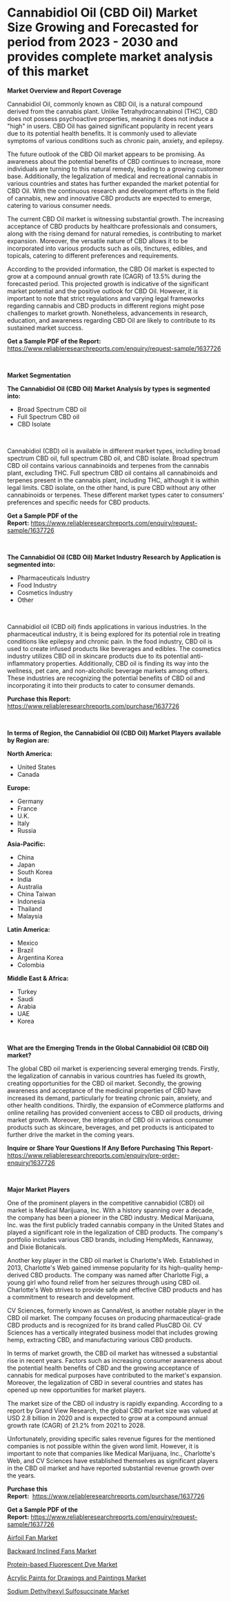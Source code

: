 <p><h1>Cannabidiol Oil (CBD Oil) Market Size Growing and Forecasted for period from 2023 - 2030 and provides complete market analysis of this market</h1></p><p><strong>Market Overview and Report Coverage</strong></p>
<p><p>Cannabidiol Oil, commonly known as CBD Oil, is a natural compound derived from the cannabis plant. Unlike Tetrahydrocannabinol (THC), CBD does not possess psychoactive properties, meaning it does not induce a "high" in users. CBD Oil has gained significant popularity in recent years due to its potential health benefits. It is commonly used to alleviate symptoms of various conditions such as chronic pain, anxiety, and epilepsy.</p><p>The future outlook of the CBD Oil market appears to be promising. As awareness about the potential benefits of CBD continues to increase, more individuals are turning to this natural remedy, leading to a growing customer base. Additionally, the legalization of medical and recreational cannabis in various countries and states has further expanded the market potential for CBD Oil. With the continuous research and development efforts in the field of cannabis, new and innovative CBD products are expected to emerge, catering to various consumer needs.</p><p>The current CBD Oil market is witnessing substantial growth. The increasing acceptance of CBD products by healthcare professionals and consumers, along with the rising demand for natural remedies, is contributing to market expansion. Moreover, the versatile nature of CBD allows it to be incorporated into various products such as oils, tinctures, edibles, and topicals, catering to different preferences and requirements.</p><p>According to the provided information, the CBD Oil market is expected to grow at a compound annual growth rate (CAGR) of 13.5% during the forecasted period. This projected growth is indicative of the significant market potential and the positive outlook for CBD Oil. However, it is important to note that strict regulations and varying legal frameworks regarding cannabis and CBD products in different regions might pose challenges to market growth. Nonetheless, advancements in research, education, and awareness regarding CBD Oil are likely to contribute to its sustained market success.</p></p>
<p><strong>Get a Sample PDF of the Report:</strong> <a href="https://www.reliableresearchreports.com/enquiry/request-sample/1637726">https://www.reliableresearchreports.com/enquiry/request-sample/1637726</a></p>
<p>&nbsp;</p>
<p><strong>Market Segmentation</strong></p>
<p><strong>The Cannabidiol Oil (CBD Oil) Market Analysis by types is segmented into:</strong></p>
<p><ul><li>Broad Spectrum CBD oil</li><li>Full Spectrum CBD oil</li><li>CBD Isolate</li></ul></p>
<p>&nbsp;</p>
<p><p>Cannabidiol (CBD) oil is available in different market types, including broad spectrum CBD oil, full spectrum CBD oil, and CBD isolate. Broad spectrum CBD oil contains various cannabinoids and terpenes from the cannabis plant, excluding THC. Full spectrum CBD oil contains all cannabinoids and terpenes present in the cannabis plant, including THC, although it is within legal limits. CBD isolate, on the other hand, is pure CBD without any other cannabinoids or terpenes. These different market types cater to consumers' preferences and specific needs for CBD products.</p></p>
<p><strong>Get a Sample PDF of the Report:</strong>&nbsp;<a href="https://www.reliableresearchreports.com/enquiry/request-sample/1637726">https://www.reliableresearchreports.com/enquiry/request-sample/1637726</a></p>
<p>&nbsp;</p>
<p><strong>The Cannabidiol Oil (CBD Oil) Market Industry Research by Application is segmented into:</strong></p>
<p><ul><li>Pharmaceuticals Industry</li><li>Food Industry</li><li>Cosmetics Industry</li><li>Other</li></ul></p>
<p>&nbsp;</p>
<p><p>Cannabidiol oil (CBD oil) finds applications in various industries. In the pharmaceutical industry, it is being explored for its potential role in treating conditions like epilepsy and chronic pain. In the food industry, CBD oil is used to create infused products like beverages and edibles. The cosmetics industry utilizes CBD oil in skincare products due to its potential anti-inflammatory properties. Additionally, CBD oil is finding its way into the wellness, pet care, and non-alcoholic beverage markets among others. These industries are recognizing the potential benefits of CBD oil and incorporating it into their products to cater to consumer demands.</p></p>
<p><strong>Purchase this Report:</strong>&nbsp; <a href="https://www.reliableresearchreports.com/purchase/1637726">https://www.reliableresearchreports.com/purchase/1637726</a></p>
<p>&nbsp;</p>
<p><strong>In terms of Region, the Cannabidiol Oil (CBD Oil) Market Players available by Region are:</strong></p>
<p>
    <p> <strong> North America: </strong>
        <ul>
            <li>United States</li>
            <li>Canada</li>
        </ul>
        </p> 
    <p> <strong> Europe: </strong>
        <ul>
            <li>Germany</li>
            <li>France</li>
            <li>U.K.</li>
            <li>Italy</li>
            <li>Russia</li>
        </ul>
        </p> 
    <p> <strong> Asia-Pacific: </strong>
        <ul>
            <li>China</li>
            <li>Japan</li>
            <li>South Korea</li>
            <li>India</li>
            <li>Australia</li>
            <li>China Taiwan</li>
            <li>Indonesia</li>
            <li>Thailand</li>
            <li>Malaysia</li>
        </ul>
        </p> 
    <p> <strong> Latin America: </strong>
        <ul>
            <li>Mexico</li>
            <li>Brazil</li>
            <li>Argentina Korea</li>
            <li>Colombia</li>
        </ul>
        </p> 
    <p> <strong> Middle East & Africa: </strong>
        <ul>
            <li>Turkey</li>
            <li>Saudi</li>
            <li>Arabia</li>
            <li>UAE</li>
            <li>Korea</li>
        </ul>
    </p>
    </p>
<p>&nbsp;</p>
<p><strong>What are the Emerging Trends in the Global Cannabidiol Oil (CBD Oil) market?</strong></p>
<p><p>The global CBD oil market is experiencing several emerging trends. Firstly, the legalization of cannabis in various countries has fueled its growth, creating opportunities for the CBD oil market. Secondly, the growing awareness and acceptance of the medicinal properties of CBD have increased its demand, particularly for treating chronic pain, anxiety, and other health conditions. Thirdly, the expansion of eCommerce platforms and online retailing has provided convenient access to CBD oil products, driving market growth. Moreover, the integration of CBD oil in various consumer products such as skincare, beverages, and pet products is anticipated to further drive the market in the coming years.</p></p>
<p><strong>Inquire or Share Your Questions If Any Before Purchasing This Report</strong>- <a href="https://www.reliableresearchreports.com/enquiry/pre-order-enquiry/1637726">https://www.reliableresearchreports.com/enquiry/pre-order-enquiry/1637726</a></p>
<p>&nbsp;</p>
<p><strong>Major Market Players</strong></p>
<p><p>One of the prominent players in the competitive cannabidiol (CBD) oil market is Medical Marijuana, Inc. With a history spanning over a decade, the company has been a pioneer in the CBD industry. Medical Marijuana, Inc. was the first publicly traded cannabis company in the United States and played a significant role in the legalization of CBD products. The company's portfolio includes various CBD brands, including HempMeds, Kannaway, and Dixie Botanicals.</p><p>Another key player in the CBD oil market is Charlotte's Web. Established in 2013, Charlotte's Web gained immense popularity for its high-quality hemp-derived CBD products. The company was named after Charlotte Figi, a young girl who found relief from her seizures through using CBD oil. Charlotte's Web strives to provide safe and effective CBD products and has a commitment to research and development.</p><p>CV Sciences, formerly known as CannaVest, is another notable player in the CBD oil market. The company focuses on producing pharmaceutical-grade CBD products and is recognized for its brand called PlusCBD Oil. CV Sciences has a vertically integrated business model that includes growing hemp, extracting CBD, and manufacturing various CBD products.</p><p>In terms of market growth, the CBD oil market has witnessed a substantial rise in recent years. Factors such as increasing consumer awareness about the potential health benefits of CBD and the growing acceptance of cannabis for medical purposes have contributed to the market's expansion. Moreover, the legalization of CBD in several countries and states has opened up new opportunities for market players.</p><p>The market size of the CBD oil industry is rapidly expanding. According to a report by Grand View Research, the global CBD market size was valued at USD 2.8 billion in 2020 and is expected to grow at a compound annual growth rate (CAGR) of 21.2% from 2021 to 2028.</p><p>Unfortunately, providing specific sales revenue figures for the mentioned companies is not possible within the given word limit. However, it is important to note that companies like Medical Marijuana, Inc., Charlotte's Web, and CV Sciences have established themselves as significant players in the CBD oil market and have reported substantial revenue growth over the years.</p></p>
<p><strong>Purchase this Report:</strong>&nbsp;&nbsp;<a href="https://www.reliableresearchreports.com/purchase/1637726">https://www.reliableresearchreports.com/purchase/1637726</a></p>
<p></p>
<p><strong>Get a Sample PDF of the Report:</strong>&nbsp;<a href="https://www.reliableresearchreports.com/enquiry/request-sample/1637726">https://www.reliableresearchreports.com/enquiry/request-sample/1637726</a></p>
<p><p><a href="https://medium.com/@peatebilly85475/airfoil-fan-market-size-growth-forecast-2023-2030-5b2b4080c058">Airfoil Fan Market</a></p><p><a href="https://medium.com/@pillingbary7584/backward-inclined-fans-market-size-growth-forecast-2023-2030-e382bc7904ee">Backward Inclined Fans Market</a></p><p><a href="https://www.linkedin.com/pulse/protein-based-fluorescent-dye-market-size-2023-2030-gzfne/">Protein-based Fluorescent Dye Market</a></p><p><a href="https://www.linkedin.com/pulse/acrylic-paints-drawings-paintings-market-size-growth-l6dge/">Acrylic Paints for Drawings and Paintings Market</a></p><p><a href="https://www.linkedin.com/pulse/sodium-dethylhexyl-sulfosuccinate-market-challenges-fcple/">Sodium Dethylhexyl Sulfosuccinate Market</a></p></p>